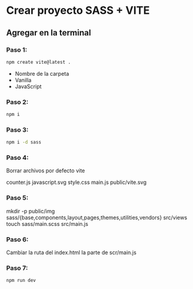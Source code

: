 # Crear proyecto SASS + VITE

## Agregar en la terminal

### Paso 1:

``` sh
npm create vite@latest .
```
- Nombre de la carpeta
- Vanilla
- JavaScript

### Paso 2:

``` sh
npm i
```

### Paso 3:

``` sh
npm i -d sass
```

### Paso 4:

Borrar archivos por defecto vite

counter.js
javascript.svg
style.css
main.js
public/vite.svg

### Paso 5:

mkdir -p public/img sass/{base,components,layout,pages,themes,utilities,vendors} src/views
touch sass/main.scss src/main.js

### Paso 6:

Cambiar la ruta del index.html la parte de scr/main.js

### Paso 7:

``` sh
npm run dev
```